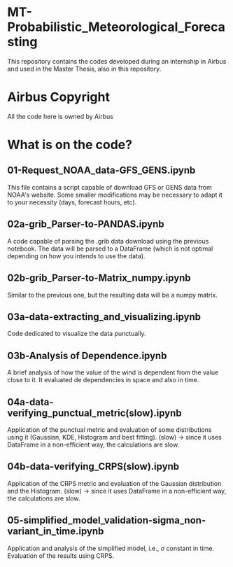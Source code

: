 # MT-Probabilistic_Meteorological_Forecasting
This repository contains the codes developed during an internship in Airbus and used in the Master Thesis, also in this repository.

# Airbus Copyright
All the code here is owned by Airbus

# What is on the code?

## 01-Request_NOAA_data-GFS_GENS.ipynb
This file contains a script capable of download GFS or GENS data from NOAA's website. Some smaller modifications may be necessary to adapt it to your necessity (days, forecast hours, etc).

## 02a-grib_Parser-to-PANDAS.ipynb 
A code capable of parsing the .grib data download using the previous notebook. The data will be parsed to a DataFrame (which is not optimal depending on how you intends to use the data).

## 02b-grib_Parser-to-Matrix_numpy.ipynb
Similar to the previous one, but the resulting data will be a numpy matrix.

## 03a-data-extracting_and_visualizing.ipynb
Code dedicated to visualize the data punctually.

## 03b-Analysis of Dependence.ipynb
A brief analysis of how the value of the wind is dependent from the value close to it. It evaluated de dependencies in space and also in time.

## 04a-data-verifying_punctual_metric(slow).ipynb
Application of the punctual metric and evaluation of some distributions using it (Gaussian, KDE, Histogram and best fitting). (slow) -> since it uses DataFrame in a non-efficient way, the calculations are slow.

## 04b-data-verifying_CRPS(slow).ipynb
Application of the CRPS metric and evaluation of the Gaussian distribution and the Histogram. (slow) -> since it uses DataFrame in a non-efficient way, the calculations are slow.

## 05-simplified_model_validation-sigma_non-variant_in_time.ipynb
Application and analysis of the simplified model, i.e., $\sigma$ constant in time. Evaluation of the results using CRPS.

##

##

